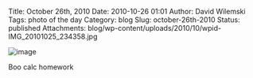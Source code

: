 Title: October 26th, 2010 
Date: 2010-10-26 01:01
Author: David Wilemski
Tags: photo of the day
Category: blog
Slug: october-26th-2010
Status: published
Attachments: blog/wp-content/uploads/2010/10/wpid-IMG_20101025_234358.jpg

![image](http://oromis.davidwilemski.com/blog/wp-content/uploads/2010/10/wpid-IMG_20101025_234358.jpg)

Boo calc homework
